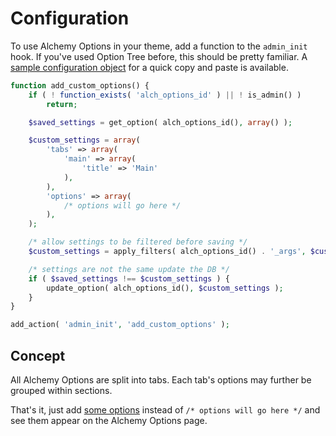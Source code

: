 # Configuration

To use Alchemy Options in your theme, add a function to the `admin_init` hook. If you've used Option Tree before, this should be pretty familiar. A [sample configuration object](Sample.md) for a quick copy and paste is available.

```php
function add_custom_options() {
    if ( ! function_exists( 'alch_options_id' ) || ! is_admin() )
        return;

    $saved_settings = get_option( alch_options_id(), array() );

    $custom_settings = array(
        'tabs' => array(
            'main' => array(
                'title' => 'Main'
            ),
        ),
        'options' => array(
            /* options will go here */
        ),
    );

    /* allow settings to be filtered before saving */
    $custom_settings = apply_filters( alch_options_id() . '_args', $custom_settings );

    /* settings are not the same update the DB */
    if ( $saved_settings !== $custom_settings ) {
        update_option( alch_options_id(), $custom_settings );
    }
}

add_action( 'admin_init', 'add_custom_options' );
```

## Concept

All Alchemy Options are split into tabs. Each tab's options may further be grouped within sections.

That's it, just add [some options](fields/README.md) instead of `/* options will go here */` and see them appear on the Alchemy Options page.